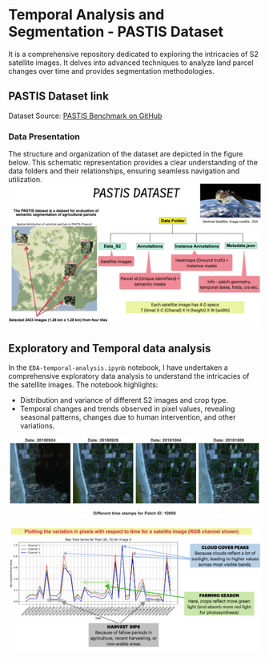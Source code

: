# Temporal Analysis and Segmentation - PASTIS Dataset
It is a comprehensive repository dedicated to exploring the intricacies of S2 satellite images. It delves into advanced techniques to analyze land parcel changes over time and provides segmentation methodologies. 

## PASTIS Dataset link

Dataset Source: [PASTIS Benchmark on GitHub](https://github.com/VSainteuf/pastis-benchmark/tree/main)

### Data Presentation
The structure and organization of the dataset are depicted in the figure below. This schematic representation provides a clear understanding of the data folders and their relationships, ensuring seamless navigation and utilization.
 ![Data Structure](Figs/Dataset_structure.001.jpeg)

 ## Exploratory and Temporal data analysis

In the `EDA-temporal-analysis.ipynb` notebook, I have undertaken a comprehensive exploratory data analysis to understand the intricacies of the satellite images. The notebook highlights:

- Distribution and variance of different S2 images and crop type.
- Temporal changes and trends observed in pixel values, revealing seasonal patterns, changes due to human intervention, and other variations.

 ![Satellite image for different temporal slices](Figs/timeevol_10008.png)

 ![Analysis of time variation of pixels](Figs/temp_analysis.001.jpeg)
